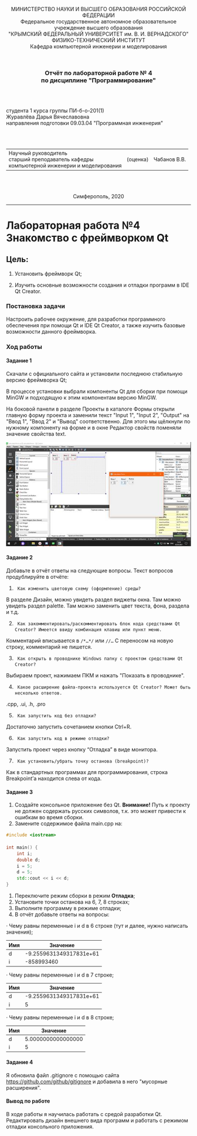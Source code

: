 <p align="center">МИНИСТЕРСТВО НАУКИ  И ВЫСШЕГО ОБРАЗОВАНИЯ РОССИЙСКОЙ ФЕДЕРАЦИИ<br>
Федеральное государственное автономное образовательное учреждение высшего образования<br>
"КРЫМСКИЙ ФЕДЕРАЛЬНЫЙ УНИВЕРСИТЕТ им. В. И. ВЕРНАДСКОГО"<br>
ФИЗИКО-ТЕХНИЧЕСКИЙ ИНСТИТУТ<br>
Кафедра компьютерной инженерии и моделирования</p>
<br>

<h3 align="center">Отчёт по лабораторной работе № 4<br> по дисциплине "Программирование"</h3>
<br><br>

<p>студента 1 курса группы ПИ-б-о-201(1)<br>
Журавлёва Дарья Вячеславовна<br>
направления подготовки 09.03.04 "Программная инженерия"</p>

<br><br>

<table>
<tr><td>Научный руководитель<br> старший преподаватель кафедры<br> компьютерной инженерии и моделирования</td>
<td>(оценка)</td>
<td>Чабанов В.В.</td>
</tr>
</table>
<br><br>

<p align="center">Симферополь, 2020</p>
<hr>



# Лабораторная работа №4 Знакомство с фреймворком Qt

## **Цель:**

1. Установить фреймворк Qt;

2. Изучить основные возможности создания и отладки программ в IDE Qt Creator.

### **Постановка задачи**

Настроить рабочее окружение, для разработки программного обеспечения при помощи Qt и IDE Qt Creator, а также изучить базовые возможности данного фреймворка.

### **Ход работы**

#### **Задание 1**

Скачали с официального сайта и установили последнюю стабильную версию фреймворка Qt;

В процессе установки выбрали компоненты Qt для сборки при помощи MinGW и подходящую к этим компонентам версию MinGW.

На боковой панели в разделе Проекты в каталоге Формы открыли главную форму проекта и заменили текст "Input 1", "Input 2", "Output" на "Ввод 1", "Ввод 2" и "Вывод" соответственно. Для этого мы щёлкнули по нужному компоненту на форме и в окне Редактор свойств поменяли значение свойства text.

![img](clip_image002.jpg)

 

#### Задание 2

Добавьте в отчёт ответы на следующие вопросы. Текст вопросов продублируйте в отчёте:

1.      Как изменить цветовую схему (оформление) среды?

В разделе Дизайн, можно увидеть раздел виджеты окна. Там можно увидеть раздел palette. Там можно заменить цвет текста, фона, раздела и т.д.

 

2.      Как закомментировать/раскомментировать блок кода средствами Qt Creator? Имеется ввиду комбинация клавиш или пункт меню.

Комментарий вписывается в `/*…*/` или `//…` С переносом на новую строку, комментарий не пишется.

 

3.      Как открыть в проводнике Windows папку с проектом средствами Qt Creator?

 Выбираем проект, нажимаем ПКМ и нажать "Показать в проводнике".

 

4.      Какое расширение файла-проекта используется Qt Creator? Может быть несколько ответов.

.cpp, .ui, .h, .pro
 
 

5.      Как запустить код без отладки?

Достаточно запустить сочетанием кнопки Ctrl+R.

 

6.      Как запустить код в режиме отладки?

Запустить проект через кнопку “Отладка” в виде монитора.

 

7.      Как установить/убрать точку останова (breakpoint)?

Как в стандартных программах для программирования, строка Breakpoint’а находится слева от кода.

 

#### Задание 3

1. Создайте консольное приложение без Qt.
   **Внимание!** Путь к проекту не должен содержать русских символов, т.к. это может привести к ошибкам во время сборки.
2. Замените содержимое файла main.cpp на:

```c++
#include <iostream>
 
int main() {
    int i;
    double d;
    i = 5;
    d = 5;
    std::cout << i << d;
}
```

1. Переключите режим сборки в режим **Отладка**;
2. Установите точки останова на 6, 7, 8 строках;
3. Выполните программу в режиме отладки;
4. В отчёт добавьте ответы на вопросы:

·        Чему равны переменные i и d в 6 строке (тут и далее, нужно написать значения);

| **Имя** | **Значение**            |
| ------- | ----------------------- |
| d       | -9.2559631349317831e+61 |
| i       | -858993460              |

·        Чему равны переменные i и d в 7 строке;

| **Имя** | **Значение**            |
| ------- | ----------------------- |
| d       | -9.2559631349317831e+61 |
| i       | 5                       |

·        Чему равны переменные i и d в 8 строке;

| **Имя** | **Значение**       |
| ------- | ------------------ |
| d       | 5.0000000000000000 |
| i       | 5                  |

#### Задание 4

Я обновила файл .gitignore с помощью сайта https://github.com/github/gitignore и добавила в него "мусорные расширения".

#### **Вывод по работе**

В ходе работы я научилась работать с средой разработки Qt. Редактировать дизайн внешнего вида программ и работать с режимом отладки консольного приложения.